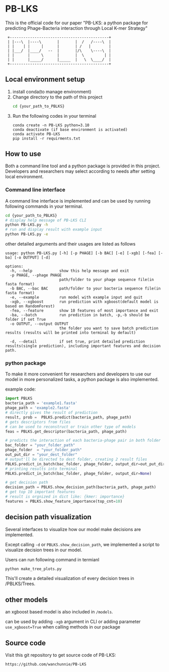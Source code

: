 # PB-LKS

This is the official code for our paper "PB-LKS: a python package for predicting Phage-Bacteria interaction through Local K-mer Strategy"
```
 +--------------------------------------------+
 | |---\  |----\       |       |  /   /----\  |
 | |    | |     |      |       | /   |        |
 | |___/  |____/   --  |       |/\    \----\  |
 | |      |     \      |       |  \         | |
 | |      |_____/      |_____  |   \  \____/  |
 +--------------------------------------------+
```



## Local environment setup
1. install conda(to manage environment)
2.  Change directory to the path of this project
      ```bash
      cd {your_path_to_PBLKS}
      ```
3. Run the following codes in your terminal
   ```shell
   conda create -n PB-LKS python=3.10
   conda deactivate (if base environment is activated)
   conda activate PB-LKS
   pip install -r requirments.txt
   ``` 

## How to use
Both a command line tool and a python package is provided in this project. Developers and researchers may select according to needs after setting local environment.

### Command line interface
A command line interface is implemented and can be used by running following commands in your terminal. 

   ```bash
   cd {your_path_to_PBLKS}
   # display help message of PB-LKS CLI
   python PB-LKS.py -h
   # run and display result with example input
   python PB-LKS.py -e
   ```
other detailed arguments and their usages are listed as follows
```Shell
usage: python PB-LKS.py [-h] [-p PHAGE] [-b BAC] [-e] [-xgb] [-fea] [-ba] [-o OUTPUT] [-d]

options:
  -h, --help            show this help message and exit
  -p PHAGE, --phage PHAGE
                        path/folder to your phage sequence file(in fasta format)
  -b BAC, --bac BAC     path/folder to your bacteria sequence file(in fasta format)
  -e, --example         run model with example input and quit
  -xgb, --xgboost       run prediction with xgboost(default model is based on RandomForest)
  -fea, --feature       show 10 features of most importance and exit
  -ba, --batch          run prediction in batch, -p,-b should be folder if set True
  -o OUTPUT, --output OUTPUT
                        the folder you want to save batch prediction results (results will be printed into terminal by default)

  -d, --detail          if set true, print detailed prediction results(single prediction), including important features and decision path.
```

### python package
To make it more convenient for researchers and developers to use our model in more personalized tasks, a python package is also implemented. 


example code:
```python
import PBLKS
bacteria_path = 'example1.fasta'
phage_path = 'example2.fasta'
# directly gives the result of prediction
result, prob =  PBLKS.predict(bacteria_path, phage_path)
# gets descriptors from files
# can be used to reconstruct or train other type of models  
feas = PBLKS.get_descriptor(bacteria_path, phage_path)

# predicts the interaction of each bacteria-phage pair in both folder
bac_folder = "your_folder_path"
phage_folder  = "your_folder_path"
out_put_dir = "your_dest_folder"
# output'll be directed to dest folder, creating 2 result files
PBLKS.predict_in_batch(bac_folder, phage_folder, output_dir=out_put_dir)
# printing results into terminal
PBLKS.predict_in_batch(bac_folder, phage_folder, output_dir=None)

# get decision path
decision_path = PBLKS.show_decision_path(bacteria_path, phage_path)
# get top 10 important features
# result is orgnized in dict like: {kmer: importance}
features = PBLKS.show_feature_importance(top_cnt=10)
```

## decision path visualization
Several interfaces to visualize how our model make decisions are implemented. 

Except calling   `-d` or `PBLKS.show_decision_path`, we implemented a script to visualize decision trees in our model.

Users can run following command in termianl
```bash
python make_tree_plots.py
```
This'll create a detailed visualization of every decision trees in /PBLKS/Trees.

## other models
an xgboost based model is also included in `/models`.

can be used by adding `-xgb` argument in CLI or adding parameter `use_xgboost=True` when calling methods in our package 


## Source code

Visit this git repository to get source code of PB-LKS:

	https://github.com/wanchunnie/PB-LKS
